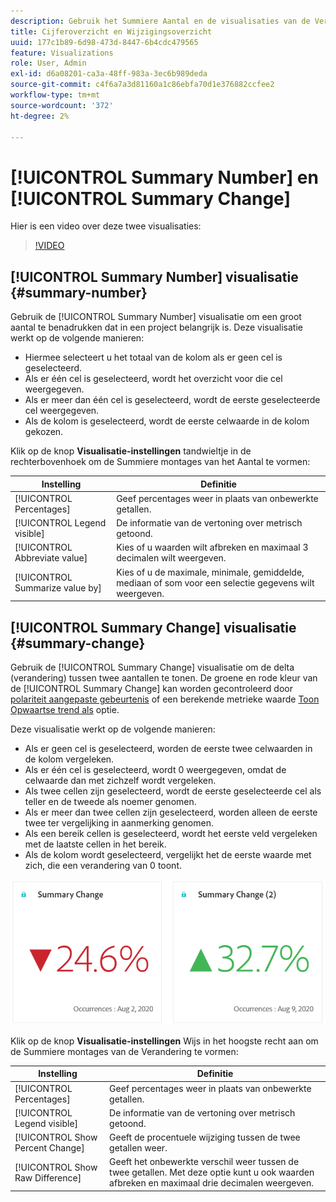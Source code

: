 ```yaml
---
description: Gebruik het Summiere Aantal en de visualisaties van de Verandering om belangrijke gegevenspunten in een project te tonen.
title: Cijferoverzicht en Wijzigingsoverzicht
uuid: 177c1b89-6d98-473d-8447-6b4cdc479565
feature: Visualizations
role: User, Admin
exl-id: d6a08201-ca3a-48ff-983a-3ec6b989deda
source-git-commit: c4f6a7a3d81160a1c86ebfa70d1e376882ccfee2
workflow-type: tm+mt
source-wordcount: '372'
ht-degree: 2%

---
```


# [!UICONTROL Summary Number] en [!UICONTROL Summary Change]

Hier is een video over deze twee visualisaties:

>[!VIDEO](https://video.tv.adobe.com/v/335564/?quality=12)

## [!UICONTROL Summary Number] visualisatie {#summary-number}

Gebruik de [!UICONTROL Summary Number] visualisatie om een groot aantal te benadrukken dat in een project belangrijk is. Deze visualisatie werkt op de volgende manieren:

* Hiermee selecteert u het totaal van de kolom als er geen cel is geselecteerd.
* Als er één cel is geselecteerd, wordt het overzicht voor die cel weergegeven.
* Als er meer dan één cel is geselecteerd, wordt de eerste geselecteerde cel weergegeven.
* Als de kolom is geselecteerd, wordt de eerste celwaarde in de kolom gekozen.

Klik op de knop **Visualisatie-instellingen** tandwieltje in de rechterbovenhoek om de Summiere montages van het Aantal te vormen:

| Instelling | Definitie |
|--- |--- |
| [!UICONTROL Percentages] | Geef percentages weer in plaats van onbewerkte getallen. |
| [!UICONTROL Legend visible] | De informatie van de vertoning over metrisch getoond. |
| [!UICONTROL Abbreviate value] | Kies of u waarden wilt afbreken en maximaal 3 decimalen wilt weergeven. |
| [!UICONTROL Summarize value by] | Kies of u de maximale, minimale, gemiddelde, mediaan of som voor een selectie gegevens wilt weergeven. |

## [!UICONTROL Summary Change] visualisatie {#summary-change}

Gebruik de [!UICONTROL Summary Change] visualisatie om de delta (verandering) tussen twee aantallen te tonen. De groene en rode kleur van de [!UICONTROL Summary Change] kan worden gecontroleerd door [polariteit aangepaste gebeurtenis](https://experienceleague.adobe.com/docs/analytics/admin/admin-tools/success-events/success-event.html) of een berekende metrieke waarde [Toon Opwaartse trend als](https://experienceleague.adobe.com/docs/analytics/components/calculated-metrics/calcmetric-workflow/cm-build-metrics.html) optie.

Deze visualisatie werkt op de volgende manieren:

* Als er geen cel is geselecteerd, worden de eerste twee celwaarden in de kolom vergeleken.
* Als er één cel is geselecteerd, wordt 0 weergegeven, omdat de celwaarde dan met zichzelf wordt vergeleken.
* Als twee cellen zijn geselecteerd, wordt de eerste geselecteerde cel als teller en de tweede als noemer genomen.
* Als er meer dan twee cellen zijn geselecteerd, worden alleen de eerste twee ter vergelijking in aanmerking genomen.
* Als een bereik cellen is geselecteerd, wordt het eerste veld vergeleken met de laatste cellen in het bereik.
* Als de kolom wordt geselecteerd, vergelijkt het de eerste waarde met zich, die een verandering van 0 toont.


![](assets/summary-change.png)


Klik op de knop **Visualisatie-instellingen** Wijs in het hoogste recht aan om de Summiere montages van de Verandering te vormen:

| Instelling | Definitie |
| --- | --- |
| [!UICONTROL Percentages] | Geef percentages weer in plaats van onbewerkte getallen. |
| [!UICONTROL Legend visible] | De informatie van de vertoning over metrisch getoond. |
| [!UICONTROL Show Percent Change] | Geeft de procentuele wijziging tussen de twee getallen weer. |
| [!UICONTROL Show Raw Difference] | Geeft het onbewerkte verschil weer tussen de twee getallen. Met deze optie kunt u ook waarden afbreken en maximaal drie decimalen weergeven. |
